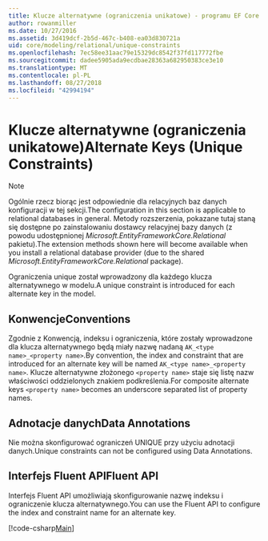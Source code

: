 ```yaml
---
title: Klucze alternatywne (ograniczenia unikatowe) - programu EF Core
author: rowanmiller
ms.date: 10/27/2016
ms.assetid: 3d419dcf-2b5d-467c-b408-ea03d830721a
uid: core/modeling/relational/unique-constraints
ms.openlocfilehash: 7ec58ee31aac79e15329dc8542f37fd117772fbe
ms.sourcegitcommit: dadee5905ada9ecdbae28363a682950383ce3e10
ms.translationtype: MT
ms.contentlocale: pl-PL
ms.lasthandoff: 08/27/2018
ms.locfileid: "42994194"
---
```

# <a name="alternate-keys-unique-constraints"></a><span data-ttu-id="6bc56-102">Klucze alternatywne (ograniczenia unikatowe)</span><span class="sxs-lookup"><span data-stu-id="6bc56-102">Alternate Keys (Unique Constraints)</span></span>

> [!NOTE]  
> <span data-ttu-id="6bc56-103">Ogólnie rzecz biorąc jest odpowiednie dla relacyjnych baz danych konfiguracji w tej sekcji.</span><span class="sxs-lookup"><span data-stu-id="6bc56-103">The configuration in this section is applicable to relational databases in general.</span></span> <span data-ttu-id="6bc56-104">Metody rozszerzenia, pokazane tutaj staną się dostępne po zainstalowaniu dostawcy relacyjnej bazy danych (z powodu udostępnionej *Microsoft.EntityFrameworkCore.Relational* pakietu).</span><span class="sxs-lookup"><span data-stu-id="6bc56-104">The extension methods shown here will become available when you install a relational database provider (due to the shared *Microsoft.EntityFrameworkCore.Relational* package).</span></span>

<span data-ttu-id="6bc56-105">Ograniczenia unique został wprowadzony dla każdego klucza alternatywnego w modelu.</span><span class="sxs-lookup"><span data-stu-id="6bc56-105">A unique constraint is introduced for each alternate key in the model.</span></span>

## <a name="conventions"></a><span data-ttu-id="6bc56-106">Konwencje</span><span class="sxs-lookup"><span data-stu-id="6bc56-106">Conventions</span></span>

<span data-ttu-id="6bc56-107">Zgodnie z Konwencją, indeksu i ograniczenia, które zostały wprowadzone dla klucza alternatywnego będą miały nazwę nadaną `AK_<type name>_<property name>`.</span><span class="sxs-lookup"><span data-stu-id="6bc56-107">By convention, the index and constraint that are introduced for an alternate key will be named `AK_<type name>_<property name>`.</span></span> <span data-ttu-id="6bc56-108">Klucze alternatywne złożonego `<property name>` staje się listę nazw właściwości oddzielonych znakiem podkreślenia.</span><span class="sxs-lookup"><span data-stu-id="6bc56-108">For composite alternate keys `<property name>` becomes an underscore separated list of property names.</span></span>

## <a name="data-annotations"></a><span data-ttu-id="6bc56-109">Adnotacje danych</span><span class="sxs-lookup"><span data-stu-id="6bc56-109">Data Annotations</span></span>

<span data-ttu-id="6bc56-110">Nie można skonfigurować ograniczeń UNIQUE przy użyciu adnotacji danych.</span><span class="sxs-lookup"><span data-stu-id="6bc56-110">Unique constraints can not be configured using Data Annotations.</span></span>

## <a name="fluent-api"></a><span data-ttu-id="6bc56-111">Interfejs Fluent API</span><span class="sxs-lookup"><span data-stu-id="6bc56-111">Fluent API</span></span>

<span data-ttu-id="6bc56-112">Interfejs Fluent API umożliwiają skonfigurowanie nazwę indeksu i ograniczenie klucza alternatywnego.</span><span class="sxs-lookup"><span data-stu-id="6bc56-112">You can use the Fluent API to configure the index and constraint name for an alternate key.</span></span>

[!code-csharp[Main](../../../../samples/core/Modeling/FluentAPI/Samples/Relational/AlternateKeyName.cs?name=Model&highlight=9)]
